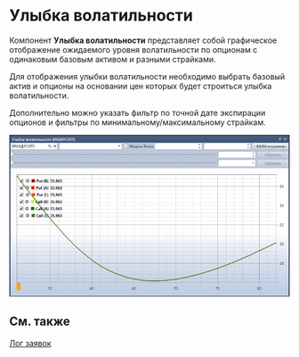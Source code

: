 # Улыбка волатильности

Компонент **Улыбка волатильности** представляет собой графическое отображение ожидаемого уровня волатильности по опционам с одинаковым базовым активом и разными страйками.

Для отображения улыбки волатильности необходимо выбрать базовый актив и опционы на основании цен которых будет строиться улыбка волатильности.

Дополнительно можно указать фильтр по точной дате экспирации опционов и фильтры по минимальному\/максимальному страйкам.

![Terminal smile of volatility 00](../../../../images/terminal_smile_of_volatility_00.png)

## См. также

[Лог заявок](order_log.md)
